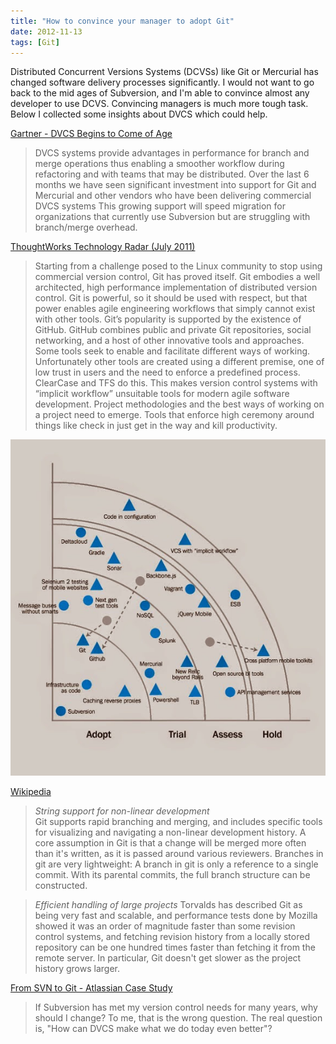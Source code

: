 ```yaml
---
title: "How to convince your manager to adopt Git"
date: 2012-11-13
tags: [Git]
---
```


Distributed Concurrent Versions Systems (DCVSs) like Git or Mercurial has
changed software delivery processes significantly. I would not want to go back
to the mid ages of Subversion, and I'm able to convince almost any developer
to use DCVS. Convincing managers is much more tough task. Below I collected
some insights about DVCS which could help.
  
[Gartner - DVCS Begins to Come of Age](http://blogs.gartner.com/tom_murphy/2012/05/10/dvcs-begins-to-come-of-age/)  

> DVCS systems provide advantages in performance for branch and merge
operations thus enabling a smoother workflow during refactoring and with teams
that may be distributed. Over the last 6 months we have seen significant
investment into support for Git and Mercurial and other vendors who have been
delivering commercial DVCS systems This growing support will speed migration
for organizations that currently use Subversion but are struggling with
branch/merge overhead.

[ThoughtWorks Technology Radar (July 2011)](http://www.thoughtworks.com/articles/technology-radar-july-2011)  

> Starting from a challenge posed to the Linux community to stop using
commercial version control, Git has proved itself. Git embodies a well
architected, high performance implementation of distributed version control.
Git is powerful, so it should be used with respect, but that power enables
agile engineering workflows that simply cannot exist with other tools. Git’s
popularity is supported by the existence of GitHub. GitHub combines public and
private Git repositories, social networking, and a host of other innovative
tools and approaches.  
Some tools seek to enable and facilitate different ways of working.
Unfortunately other tools are created using a different premise, one of low
trust in users and the need to enforce a predefined process. ClearCase and TFS
do this. This makes version control systems with “implicit workflow”
unsuitable tools for modern agile software development. Project methodologies
and the best ways of working on a project need to emerge. Tools that enforce
high ceremony around things like check in just get in the way and kill
productivity.

![Technology radar](/assets/images/2012-11-13-how-to-convince-your-manager-to-adopt/radar-tools-july-2011.jpg)

[Wikipedia](http://en.wikipedia.org/wiki/Distributed_Concurrent_Versions_System)  

> _String support for non-linear development_  
Git supports rapid branching and merging, and includes specific tools for
visualizing and navigating a non-linear development history. A core assumption
in Git is that a change will be merged more often than it's written, as it is
passed around various reviewers. Branches in git are very lightweight: A
branch in git is only a reference to a single commit. With its parental
commits, the full branch structure can be constructed.

> _Efficient handling of large projects_
Torvalds has described Git as being very fast and scalable, and performance
tests done by Mozilla showed it was an order of magnitude faster than some
revision control systems, and fetching revision history from a locally stored
repository can be one hundred times faster than fetching it from the remote
server. In particular, Git doesn't get slower as the project history grows
larger.

[From SVN to Git - Atlassian Case Study](http://blogs.atlassian.com/2013/01/svn-to-git-how-atlassian-made-the-switch-without-sacrificing-active-development/)  

> If Subversion has met my version control needs for many years, why should I
change? To me, that is the wrong question. The real question is, "How can DVCS
make what we do today even better"?
